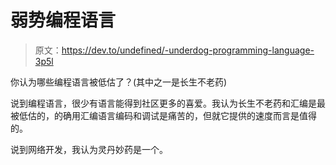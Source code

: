 # 弱势编程语言

> 原文：<https://dev.to/undefined/-underdog-programming-language-3p5l>

你认为哪些编程语言被低估了？(其中之一是长生不老药)

说到编程语言，很少有语言能得到社区更多的喜爱。我认为长生不老药和汇编是最被低估的，的确用汇编语言编码和调试是痛苦的，但就它提供的速度而言是值得的。

说到网络开发，我认为灵丹妙药是一个。